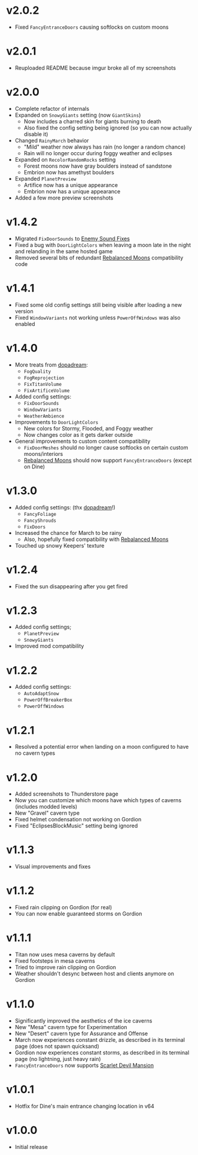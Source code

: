 # v2.0.2
- Fixed `FancyEntranceDoors` causing softlocks on custom moons
# v2.0.1
- Reuploaded README because imgur broke all of my screenshots
# v2.0.0
- Complete refactor of internals
- Expanded on `SnowyGiants` setting (now `GiantSkins`)
  - Now includes a charred skin for giants burning to death
  - Also fixed the config setting being ignored (so you can now actually disable it)
- Changed `RainyMarch` behavior
  - "Mild" weather now always has rain (no longer a random chance)
  - Rain will no longer occur during foggy weather and eclipses
- Expanded on `RecolorRandomRocks` setting
  - Forest moons now have gray boulders instead of sandstone
  - Embrion now has amethyst boulders
- Expanded `PlanetPreview`
  - Artifice now has a unique appearance
  - Embrion now has a unique appearance
- Added a few more preview screenshots
# v1.4.2
- Migrated `FixDoorSounds` to [Enemy Sound Fixes](https://thunderstore.io/c/lethal-company/p/ButteryStancakes/EnemySoundFixes/)
- Fixed a bug with `DoorLightColors` when leaving a moon late in the night and relanding in the same hosted game
- Removed several bits of redundant [Rebalanced Moons](https://thunderstore.io/c/lethal-company/p/dopadream/RebalancedMoonsBeta/) compatibility code
# v1.4.1
- Fixed some old config settings still being visible after loading a new version
- Fixed `WindowVariants` not working unless `PowerOffWindows` was also enabled
# v1.4.0
- More treats from [dopadream](https://thunderstore.io/c/lethal-company/p/dopadream/):
  - `FogQuality`
  - `FogReprojection`
  - `FixTitanVolume`
  - `FixArtificeVolume`
- Added config settings:
  - `FixDoorSounds`
  - `WindowVariants`
  - `WeatherAmbience`
- Improvements to `DoorLightColors`
  - New colors for Stormy, Flooded, and Foggy weather
  - Now changes color as it gets darker outside
- General improvements to custom content compatibility
  - `FixDoorMeshes` should no longer cause softlocks on certain custom moons/interiors
  - [Rebalanced Moons](https://thunderstore.io/c/lethal-company/p/dopadream/RebalancedMoonsBeta/) should now support `FancyEntranceDoors` (except on Dine)
# v1.3.0
- Added config settings: (thx [dopadream](https://thunderstore.io/c/lethal-company/p/dopadream/)!)
  - `FancyFoliage`
  - `FancyShrouds`
  - `FixDoors`
- Increased the chance for March to be rainy
  - Also, hopefully fixed compatibility with [Rebalanced Moons](https://thunderstore.io/c/lethal-company/p/dopadream/RebalancedMoonsBeta/)
- Touched up snowy Keepers' texture
# v1.2.4
- Fixed the sun disappearing after you get fired
# v1.2.3
- Added config settings;
  - `PlanetPreview`
  - `SnowyGiants`
- Improved mod compatibility
# v1.2.2
- Added config settings:
  - `AutoAdaptSnow`
  - `PowerOffBreakerBox`
  - `PowerOffWindows`
# v1.2.1
- Resolved a potential error when landing on a moon configured to have no cavern types
# v1.2.0
- Added screenshots to Thunderstore page
- Now you can customize which moons have which types of caverns (includes modded levels)
- New "Gravel" cavern type
- Fixed helmet condensation not working on Gordion
- Fixed "EclipsesBlockMusic" setting being ignored
# v1.1.3
- Visual improvements and fixes
# v1.1.2
- Fixed rain clipping on Gordion (for real)
- You can now enable guaranteed storms on Gordion
# v1.1.1
- Titan now uses mesa caverns by default
- Fixed footsteps in mesa caverns
- Tried to improve rain clipping on Gordion
- Weather shouldn't desync between host and clients anymore on Gordion
# v1.1.0
- Significantly improved the aesthetics of the ice caverns
- New "Mesa" cavern type for Experimentation
- New "Desert" cavern type for Assurance and Offense
- March now experiences constant drizzle, as described in its terminal page (does not spawn quicksand)
- Gordion now experiences constant storms, as described in its terminal page (no lightning, just heavy rain)
- `FancyEntranceDoors` now supports [Scarlet Devil Mansion](https://thunderstore.io/c/lethal-company/p/Alice/ScarletDevilMansion/)
# v1.0.1
- Hotfix for Dine's main entrance changing location in v64
# v1.0.0
- Initial release